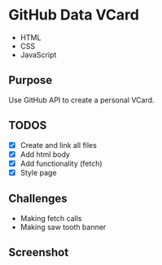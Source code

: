 # GitHub Data VCard
- HTML
- CSS
- JavaScript

## Purpose
Use GitHub API to create a personal VCard.

## TODOS
- [x] Create and link all files
- [x] Add html body
- [x] Add functionality (fetch)
- [x] Style page

## Challenges
- Making fetch calls
- Making saw tooth banner

## Screenshot

